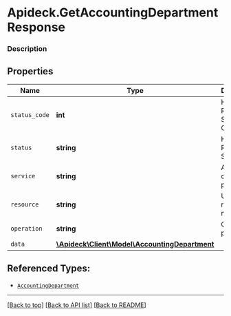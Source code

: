 # Apideck.GetAccountingDepartmentResponse

### Description

## Properties
Name | Type | Description | Notes
------------ | ------------- | ------------- | -------------
`status_code` | **int** | HTTP Response Status Code | 
`status` | **string** | HTTP Response Status | 
`service` | **string** | Apideck ID of service provider | 
`resource` | **string** | Unified API resource name | 
`operation` | **string** | Operation performed | 
`data` | [**\Apideck\Client\Model\AccountingDepartment**](AccountingDepartment.md) |  | 





## Referenced Types:





* [`AccountingDepartment`](AccountingDepartment.md)

---

[[Back to top]](#) [[Back to API list]](../../../../README.md#documentation-for-api-endpoints) [[Back to README]](../../../../README.md)


